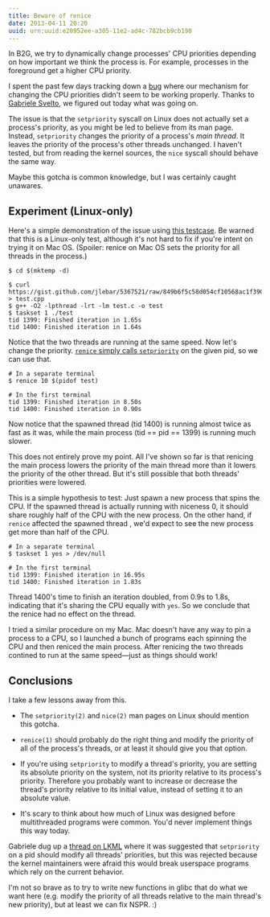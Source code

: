 ```yaml
---
title: Beware of renice
date: 2013-04-11 20:20
uuid: urn:uuid:e20952ee-a305-11e2-ad4c-782bcb9cb190
---
```


In B2G, we try to dynamically change processes' CPU priorities depending on how
important we think the process is.  For example, processes in the foreground
get a higher CPU priority.

I spent the past few days tracking down a [bug][] where our mechanism for
changing the CPU priorities didn't seem to be working properly.  Thanks to
[Gabriele Svelto][gsvelto], we figured out today what was going on.

The issue is that the `setpriority` syscall on Linux does not actually set a
process's priority, as you might be led to believe from its man page.  Instead,
`setpriority` changes the priority of a process's *main thread*.  It leaves the
priority of the process's other threads unchanged.  I haven't tested, but from
reading the kernel sources, the `nice` syscall should behave the same way.

Maybe this gotcha is common knowledge, but I was certainly caught unawares.

## Experiment (Linux-only)

Here's a simple demonstration of the issue using [this testcase][gist].  Be
warned that this is a Linux-only test, although it's not hard to fix if you're
intent on trying it on Mac OS.  (Spoiler: renice on Mac OS sets the priority
for all threads in the process.)

    $ cd $(mktemp -d)
     
    $ curl https://gist.github.com/jlebar/5367521/raw/849b6f5c58d054cf10568ac1f3902ab679f9db4f/gistfile1.cpp > test.cpp
    $ g++ -O2 -lpthread -lrt -lm test.c -o test
    $ taskset 1 ./test
    tid 1399: Finished iteration in 1.65s
    tid 1400: Finished iteration in 1.64s

Notice that the two threads are running at the same speed.  Now let's change
the priority.  [`renice` simply calls `setpriority`][renice-source] on the
given pid, so we can use that.

    # In a separate terminal
    $ renice 10 $(pidof test)

    # In the first terminal
    tid 1399: Finished iteration in 8.50s
    tid 1400: Finished iteration in 0.90s

Now notice that the spawned thread (tid 1400) is running almost twice as fast
as it was, while the main process (tid == pid == 1399) is running much slower.

This does not entirely prove my point.  All I've shown so far is that renicing
the main process lowers the priority of the main thread more than it lowers the
priority of the other thread.  But it's still possible that both threads'
priorities were lowered.

This is a simple hypothesis to test: Just spawn a new process that spins the
CPU.  If the spawned thread is actually running with niceness 0, it should
share roughly half of the CPU with the new process.  On the other hand, if
`renice` affected the spawned thread , we'd expect to see the new process get
more than half of the CPU.

    # In a separate terminal
    $ taskset 1 yes > /dev/null

    # In the first terminal
    tid 1399: Finished iteration in 16.95s
    tid 1400: Finished iteration in 1.83s

Thread 1400's time to finish an iteration doubled, from 0.9s to 1.8s,
indicating that it's sharing the CPU equally with `yes`.  So we conclude that
the renice had no effect on the thread.

I tried a similar procedure on my Mac.  Mac doesn't have any way to pin a
process to a CPU, so I launched a bunch of programs each spinning the CPU and
then reniced the main process.  After renicing the two threads contined to run
at the same speed&mdash;just as things should work!

## Conclusions

I take a few lessons away from this.

 * The `setpriority(2)` and `nice(2)` man pages on Linux should mention this
   gotcha.

 * `renice(1)` should probably do the right thing and modify the priority of
   all of the process's threads, or at least it should give you that option.

 * If you're using `setpriority` to modify a thread's priority, you are
   setting its absolute priority on the system, not its priority relative to
   its process's priority.  Therefore you probably want to increase or decrease
   the thread's priority relative to its initial value, instead of setting it
   to an absolute value.

 * It's scary to think about how much of Linux was designed before
   multithreaded programs were common.  You'd never implement things this way
   today.

Gabriele dug up a [thread on LKML][] where it was suggested that `setpriority`
on a pid should modify all threads' priorities, but this was rejected because
the kernel maintainers were afraid this would break userspace programs which
rely on the current behavior.

I'm not so brave as to try to write new functions in glibc that do what we want
here (e.g. modify the priority of all threads relative to the main thread's new
priority), but at least we can fix NSPR.  :)

[bug]: https://bugzilla.mozilla.org/show_bug.cgi?id=847592
[gist]: https://gist.github.com/jlebar/5367521
[renice-source]: http://git.kernel.org/cgit/utils/util-linux/util-linux.git/tree/sys-utils/renice.c?h=stable/v2.13.1#n126
[gsvelto]: https://github.com/gabrielesvelto
[thread on LKML]: https://lkml.org/lkml/2008/9/10/122
